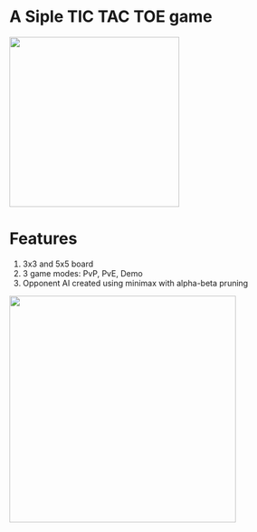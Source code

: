 # A Siple TIC TAC TOE game
<img src="https://github.com/daniltirsk/Love2dGames/assets/56964428/1f18fc93-5f7c-48ac-9c07-44b21e8b8082" width="300" height="300">

# Features
1) 3x3 and 5x5 board  
2) 3 game modes: PvP, PvE, Demo  
3) Opponent AI created using minimax with alpha-beta pruning  
  
<img src="https://github.com/daniltirsk/Love2dGames/assets/56964428/f01d8394-9ee6-4957-a8d5-2907f262fc4c" width="400" height="400">
